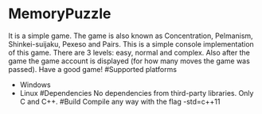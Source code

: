# MemoryPuzzle
 It is a simple game. The game is also known as Concentration, Pelmanism, Shinkei-suijaku, Pexeso and Pairs. This is a simple console implementation of this game. There are 3 levels: easy, normal and complex. Also after the game the game account is displayed (for how many moves the game was passed). Have a good game!
#Supported platforms
 - Windows
 - Linux
#Dependencies
 No dependencies from third-party libraries. Only C and C++.
#Build
 Compile any way with the flag -std=c++11